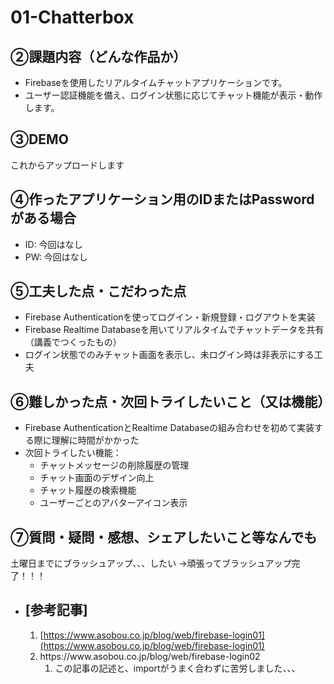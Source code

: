 # 01-Chatterbox

## ②課題内容（どんな作品か）

- Firebaseを使用したリアルタイムチャットアプリケーションです。
- ユーザー認証機能を備え、ログイン状態に応じてチャット機能が表示・動作します。

## ③DEMO

これからアップロードします

## ④作ったアプリケーション用のIDまたはPasswordがある場合

- ID: 今回はなし
- PW: 今回はなし

## ⑤工夫した点・こだわった点

- Firebase Authenticationを使ってログイン・新規登録・ログアウトを実装
- Firebase Realtime Databaseを用いてリアルタイムでチャットデータを共有（講義でつくったもの）
- ログイン状態でのみチャット画面を表示し、未ログイン時は非表示にする工夫



## ⑥難しかった点・次回トライしたいこと（又は機能）

- Firebase AuthenticationとRealtime Databaseの組み合わせを初めて実装する際に理解に時間がかかった
- 次回トライしたい機能：
  - チャットメッセージの削除履歴の管理
  - チャット画面のデザイン向上
  - チャット履歴の検索機能
  - ユーザーごとのアバターアイコン表示

## ⑦質問・疑問・感想、シェアしたいこと等なんでも

土曜日までにブラッシュアップ、、、したい
→頑張ってブラッシュアップ完了！！！

-
  ## [参考記事]
  1. [https://www.asobou.co.jp/blog/web/firebase-login01](https://www.asobou.co.jp/blog/web/firebase-login01)
  2. https\://www\.asobou.co.jp/blog/web/firebase-login02
     1. この記事の記述と、importがうまく合わずに苦労しました、、、

